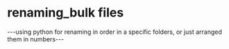 # renaming_bulk files
---using python for renaming in order in a specific folders, or just arranged them in numbers---
